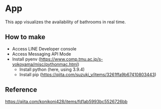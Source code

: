 # App
This app visualizes the availability of bathrooms in real time.

## How to make
- Access LINE Developer console
- Access Messaging API Mode
- Install pyenv (https://www.comp.tmu.ac.jp/s-yokoyama/misc/pythonmac.html)
  - Install python (here, using 3.9.4)
  - Install pip (https://qiita.com/suzuki_y/items/3261ffa9b67410803443)

## Reference
https://qiita.com/konikoni428/items/fd1ab5993bc5526726bb
